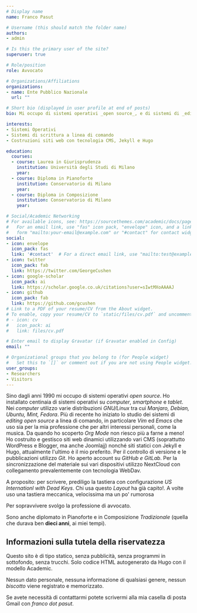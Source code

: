```yaml
---
# Display name
name: Franco Pasut

# Username (this should match the folder name)
authors:
- admin

# Is this the primary user of the site?
superuser: true

# Role/position
role: Avvocato

# Organizations/Affiliations
organizations:
- name: Ente Pubblico Nazionale
  url: ""

# Short bio (displayed in user profile at end of posts)
bio: Mi occupo di sistemi operativi _open source_, e di sistemi di _editing_ a linea di comando, in particolare, _Vim_ ed _Emacs_, sia applicati alla mia professione che alla musica.

interests:
- Sistemi Operativi
- Sistemi di scrittura a linea di comando
- Costruzioni siti web con tecnologia CMS, Jekyll e Hugo

education:
  courses:
  - course: Laurea in Giurisprudenza
    institution: Università degli Studi di Milano
    year: 
  - course: Diploma in Pianoforte
    institution: Conservatorio di Milano
    year: 
  - course: Diploma in Composizione 
    institution: Conservatorio di Milano
    year: 

# Social/Academic Networking
# For available icons, see: https://sourcethemes.com/academic/docs/page-builder/#icons
#   For an email link, use "fas" icon pack, "envelope" icon, and a link in the
#   form "mailto:your-email@example.com" or "#contact" for contact widget.
social:
- icon: envelope
  icon_pack: fas
  link: '#contact'  # For a direct email link, use "mailto:test@example.org".
- icon: twitter
  icon_pack: fab
  link: https://twitter.com/GeorgeCushen
- icon: google-scholar
  icon_pack: ai
  link: https://scholar.google.co.uk/citations?user=sIwtMXoAAAAJ
- icon: github
  icon_pack: fab
  link: https://github.com/gcushen
# Link to a PDF of your resume/CV from the About widget.
# To enable, copy your resume/CV to `static/files/cv.pdf` and uncomment the lines below.
# - icon: cv
#   icon_pack: ai
#   link: files/cv.pdf

# Enter email to display Gravatar (if Gravatar enabled in Config)
email: ""

# Organizational groups that you belong to (for People widget)
#   Set this to `[]` or comment out if you are not using People widget.
user_groups:
- Researchers
- Visitors
---
```


Sino dagli anni 1990 mi occupo di sistemi operativi _open source_. 
Ho  installato centinaia di sistemi operativi su _computer_, _smartphone_ e _tablet_. Nei _computer_ utilizzo  varie distribuzioni _GNU/Linux_ tra cui _Manjaro, Debian, Ubuntu, Mint, Fedora_. Più di recente ho iniziato lo studio dei sistemi di _editing_ _open source_ a linea di comando, in particolare _Vim_ ed _Emacs_ che uso sia per la mia professione che per altri interessi personali, come la musica. Da quando ho scoperto _Org Mode_ non riesco più a farne a meno! Ho costruito e gestisco siti web dinamici utilizzando vari CMS (soprattutto WordPress e Blogger, ma anche Joomlajj) nonché siti statici con Jekyll e Hugo, attualmente l'ultimo è il mio preferito. Per il controllo di versione e le pubblicazioni  utilizzo  _Git_. Ho aperto account su _GitHub e GitLab_. Per la sincronizzazione del materiale sui vari dispositivi utilizzo NextCloud con collegamento prevalentemente con tecnologia  WebDav.

A proposito: per scrivere, prediligo la tastiera con configurazione _US Internationl with Dead Keys_. Chi usa questo _Layout_ ha già capito!.  A volte uso una tastiera meccanica, velocissima ma un po' rumorosa

Per sopravvivere svolgo la professione di avvocato.

Sono anche diplomato in Pianoforte e in Composizione _Tradizionale_ (quella che durava ben **dieci anni**, ai miei tempi).

## Informazioni sulla tutela della riservatezza

Questo sito è di tipo statico, senza pubblicità, senza programmi in sottofondo, senza trucchi. Solo codice HTML autogenerato da Hugo con il modello Academic.

Nessun dato personale, nessuna informazione di qualsiasi genere, nessun _biscotto_ viene registrato e memorizzato.

Se avete necessità di contattarmi potete scrivermi alla mia casella di posta Gmail con _franco dot pasut_.


